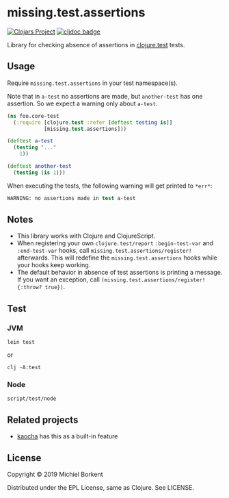 # missing.test.assertions

[![Clojars Project](https://img.shields.io/clojars/v/borkdude/missing.test.assertions.svg)](https://clojars.org/borkdude/missing.test.assertions)
[![cljdoc badge](https://cljdoc.org/badge/borkdude/missing.test.assertions)](https://cljdoc.org/d/borkdude/missing.test.assertions/CURRENT)

Library for checking absence of assertions in
[clojure.test](https://clojure.github.io/clojure/clojure.test-api.html) tests.

## Usage

Require `missing.test.assertions` in your test namespace(s).

Note that in `a-test` no assertions are made, but `another-test` has one
assertion. So we expect a warning only about `a-test`.

``` clojure
(ns foo.core-test
  (:require [clojure.test :refer [deftest testing is]]
            [missing.test.assertions]))

(deftest a-test
  (testing "..."
    1))

(deftest another-test
  (testing (is 1)))
```

When executing the tests, the following warning will get printed to `*err*`:

``` clojure
WARNING: no assertions made in test a-test
```

## Notes

- This library works with Clojure and ClojureScript.
- When registering your own `clojure.test/report` `:begin-test-var` and
  `:end-test-var` hooks, call `missing.test.assertions/register!` afterwards. This will
  redefine the `missing.test.assertions` hooks while your hooks keep working.
- The default behavior in absence of test assertions is printing a message. If you want an exception, call
  `(missing.test.assertions/register! {:throw? true})`.

## Test

### JVM

    lein test

or

    clj -A:test

### Node

    script/test/node

## Related projects

- [kaocha](https://github.com/lambdaisland/kaocha) has this as a built-in feature

## License

Copyright © 2019 Michiel Borkent

Distributed under the EPL License, same as Clojure. See LICENSE.
